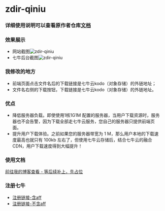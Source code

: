# zdir-qiniu
### 详细使用说明可以查看原作者仓库[文档](https://github.com/helloxz/zdir)

### 效果展示

* 网站截图![zdir-qiniu](https://app.dlcdn.timhbw.com/zdir-qiniu-001.png)
* 七牛后台截图![zdir-qiniu](https://app.dlcdn.timhbw.com/zdir-qiniu-002.png)

### 我修改的地方
* 前端页面点击文件名后的下载链接是七牛云kodo（对象存储）的外链地址；
* 文件名右侧的下载按钮，下载链接是七牛云kodo（对象存储）的外链地址。

### 优点
* 降低服务器负载。即使使用1核1G1M 配置的服务器，当用户下载资源时，服务器也不会告警，因为下载全部走七牛云服务，您自己的服务器只提供前端页面。
* 提升用户下载体验。之前如果您的服务器带宽为 1 M，那么用户本地的下载速度最高也就只有 100kb 左右了，但使用七牛云存储后，结合七牛云的融合 CDN，用户下载速度得到大幅提升！

### 使用文档
[前往我的博客查看 - 等后续补上，先占位](https://timhbw.com/xx.html)

### 注册七牛
* [注册链接-含aff](https://portal.qiniu.com/signup?code=1hfwbbz516dzm)
* [注册链接-不含aff](https://portal.qiniu.com/signup)
